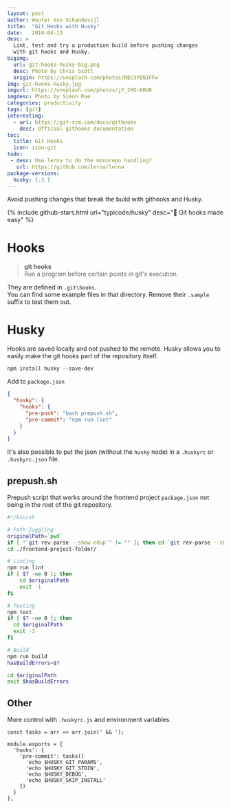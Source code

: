 ```yaml
---
layout: post
author: Wouter Van Schandevijl
title:  "Git Hooks with Husky"
date:   2019-04-13
desc: >
  Lint, test and try a production build before pushing changes
  with git hooks and Husky.
bigimg:
  url: git-hooks-husky-big.png
  desc: Photo by Chris Scott
  origin: https://unsplash.com/photos/NEc3YEN1FFw
img: git-hooks-husky.jpg
imgurl: https://unsplash.com/photos/jY_2XG-6HU0
imgdesc: Photo by Simon Rae
categories: productivity
tags: [git]
interesting:
  - url: https://git-scm.com/docs/githooks
    desc: Official githooks documentation
toc:
  title: Git Hooks
  icon: icon-git
todo:
 - desc: Use lerna to do the monorepo handling?
   url: https://github.com/lerna/lerna
package-versions:
  husky: 1.3.1
---
```


Avoid pushing changes that break the build with githooks and Husky.

{% include github-stars.html url="typicode/husky" desc="🐺 Git hooks made easy" %}

<!--more-->

# Hooks

> **git hooks**  
> Run a program before certain points in git's execution.

They are defined in `.git\hooks`. <!-- (config: `core.hooksPath`) -->  
You can find some example files in that directory. Remove their `.sample` suffix
to test them out.


# Husky

Hooks are saved locally and not pushed to the remote.
Husky allows you to easily make the git hooks part of the repository itself.

```
npm install husky --save-dev
```

Add to `package.json`
```json
{
  "husky": {
    "hooks": {
      "pre-push": "bash prepush.sh",
      "pre-commit": "npm run lint"
    }
  }
}
```

It's also possible to put the json (without the `husky` node)
in a `.huskyrc` or `.huskyrc.json` file.


## prepush.sh

Prepush script that works around the frontend project `package.json` not being in the
root of the git repository.

```bash
#!/bin/sh

# Path Juggling
originalPath=`pwd`
if [ "`git rev-parse --show-cdup`" != "" ]; then cd `git rev-parse --show-cdup`; fi
cd ./frontend-project-folder/

# Linting
npm run lint
if [ $? -ne 0 ]; then
    cd $originalPath
    exit -1
fi

# Testing
npm test
if [ $? -ne 0 ]; then
  cd $originalPath
  exit -1
fi

# Build
npm run build
hasBuildErrors=$?

cd $originalPath
exit $hasBuildErrors
```

## Other

More control with `.huskyrc.js` and environment variables.

```
const tasks = arr => arr.join(' && ');

module.exports = {
  'hooks': {
    'pre-commit': tasks([
      'echo $HUSKY_GIT_PARAMS',
      'echo $HUSKY_GIT_STDIN',
      'echo $HUSKY_DEBUG',
      'echo $HUSKY_SKIP_INSTALL'
    ])
  }
};
```
